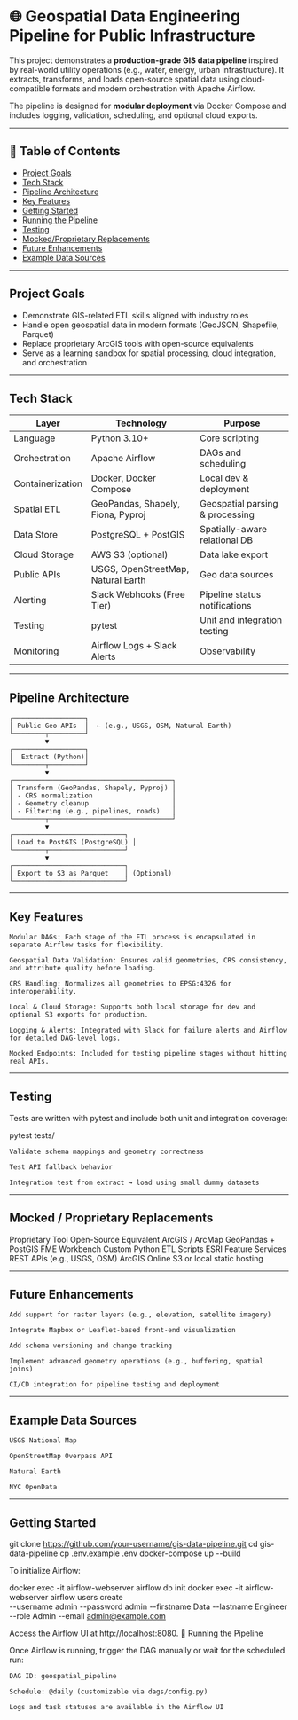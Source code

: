 # 🌐 Geospatial Data Engineering Pipeline for Public Infrastructure

This project demonstrates a **production-grade GIS data pipeline** inspired by real-world utility operations (e.g., water, energy, urban infrastructure). It extracts, transforms, and loads open-source spatial data using cloud-compatible formats and modern orchestration with Apache Airflow.

The pipeline is designed for **modular deployment** via Docker Compose and includes logging, validation, scheduling, and optional cloud exports.

---

## 📌 Table of Contents

- [Project Goals](#project-goals)
- [Tech Stack](#tech-stack)
- [Pipeline Architecture](#pipeline-architecture)
- [Key Features](#key-features)
- [Getting Started](#getting-started)
- [Running the Pipeline](#running-the-pipeline)
- [Testing](#testing)
- [Mocked/Proprietary Replacements](#mockedproprietary-replacements)
- [Future Enhancements](#future-enhancements)
- [Example Data Sources](#example-data-sources)


---

## Project Goals

- Demonstrate GIS-related ETL skills aligned with industry roles
- Handle open geospatial data in modern formats (GeoJSON, Shapefile, Parquet)
- Replace proprietary ArcGIS tools with open-source equivalents
- Serve as a learning sandbox for spatial processing, cloud integration, and orchestration

---

## Tech Stack

| Layer               | Technology                            | Purpose                                  |
|---------------------|----------------------------------------|------------------------------------------|
| Language            | Python 3.10+                           | Core scripting                           |
| Orchestration       | Apache Airflow                         | DAGs and scheduling                      |
| Containerization    | Docker, Docker Compose                 | Local dev & deployment                   |
| Spatial ETL         | GeoPandas, Shapely, Fiona, Pyproj      | Geospatial parsing & processing          |
| Data Store          | PostgreSQL + PostGIS                   | Spatially-aware relational DB            |
| Cloud Storage       | AWS S3 (optional)                      | Data lake export                         |
| Public APIs         | USGS, OpenStreetMap, Natural Earth     | Geo data sources                         |
| Alerting            | Slack Webhooks (Free Tier)             | Pipeline status notifications            |
| Testing             | pytest                                 | Unit and integration testing             |
| Monitoring          | Airflow Logs + Slack Alerts            | Observability                            |

---

## Pipeline Architecture

```plaintext
┌──────────────────┐
│ Public Geo APIs  │  ← (e.g., USGS, OSM, Natural Earth)
└────────┬─────────┘
         ▼
┌──────────────────┐
│  Extract (Python)│
└────────┬─────────┘
         ▼
┌────────────────────────────────────────┐
│ Transform (GeoPandas, Shapely, Pyproj) │
│ - CRS normalization                    │
│ - Geometry cleanup                     │
│ - Filtering (e.g., pipelines, roads)   │
└────────┬───────────────────────────────┘
         ▼
┌────────────────────────────┐
│ Load to PostGIS (PostgreSQL) │
└────────┬───────────────────┘
         ▼
┌────────────────────────────┐
│ Export to S3 as Parquet    │ (Optional)
└────────────────────────────┘
```

--- 

## Key Features

    Modular DAGs: Each stage of the ETL process is encapsulated in separate Airflow tasks for flexibility.

    Geospatial Data Validation: Ensures valid geometries, CRS consistency, and attribute quality before loading.

    CRS Handling: Normalizes all geometries to EPSG:4326 for interoperability.

    Local & Cloud Storage: Supports both local storage for dev and optional S3 exports for production.

    Logging & Alerts: Integrated with Slack for failure alerts and Airflow for detailed DAG-level logs.

    Mocked Endpoints: Included for testing pipeline stages without hitting real APIs.

---

## Testing

Tests are written with pytest and include both unit and integration coverage:

pytest tests/

    Validate schema mappings and geometry correctness

    Test API fallback behavior

    Integration test from extract → load using small dummy datasets

---

## Mocked / Proprietary Replacements
Proprietary Tool	Open-Source Equivalent
ArcGIS / ArcMap	GeoPandas + PostGIS
FME Workbench	Custom Python ETL Scripts
ESRI Feature Services	REST APIs (e.g., USGS, OSM)
ArcGIS Online	S3 or local static hosting

---

## Future Enhancements

    Add support for raster layers (e.g., elevation, satellite imagery)

    Integrate Mapbox or Leaflet-based front-end visualization

    Add schema versioning and change tracking

    Implement advanced geometry operations (e.g., buffering, spatial joins)

    CI/CD integration for pipeline testing and deployment

---

## Example Data Sources

    USGS National Map

    OpenStreetMap Overpass API

    Natural Earth

    NYC OpenData

---

## Getting Started

git clone https://github.com/your-username/gis-data-pipeline.git
cd gis-data-pipeline
cp .env.example .env
docker-compose up --build

To initialize Airflow:

docker exec -it airflow-webserver airflow db init
docker exec -it airflow-webserver airflow users create \
  --username admin --password admin --firstname Data --lastname Engineer --role Admin --email admin@example.com

Access the Airflow UI at http://localhost:8080.
🏃 Running the Pipeline

Once Airflow is running, trigger the DAG manually or wait for the scheduled run:

    DAG ID: geospatial_pipeline

    Schedule: @daily (customizable via dags/config.py)

    Logs and task statuses are available in the Airflow UI
